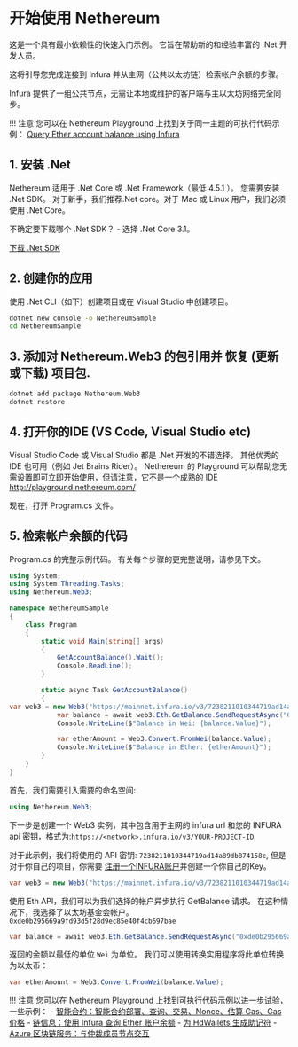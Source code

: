 # 开始使用 Nethereum

 这是一个具有最小依赖性的快速入门示例。 它旨在帮助新的和经验丰富的 .Net 开发人员。

这将引导您完成连接到 Infura 并从主网（公共以太坊链）检索帐户余额的步骤。

Infura 提供了一组公共节点，无需让本地或维护的客户端与主以太坊网络完全同步。

!!! 注意
    您可以在 Nethereum Playground 上找到关于同一主题的可执行代码示例：
    [Query Ether account balance using Infura](http://playground.nethereum.com/csharp/id/1001)


## 1. 安装 .Net

Nethereum 适用于 .Net Core 或 .Net Framework（最低 4.5.1 ）。 您需要安装 .Net SDK。 对于新手，我们推荐.Net core。对于 Mac 或 Linux 用户，我们必须使用 .Net Core。

不确定要下载哪个 .Net SDK？ - 选择 .Net Core 3.1。

[下载 .Net SDK](https://www.microsoft.com/net/download)

## 2. 创建你的应用

使用 .Net CLI（如下）创建项目或在 Visual Studio 中创建项目。

``` sh
dotnet new console -o NethereumSample
cd NethereumSample
```

## 3. 添加对 Nethereum.Web3 的包引用并 恢复 (更新或下载) 项目包.

``` sh
dotnet add package Nethereum.Web3
dotnet restore
```

## 4. 打开你的IDE (VS Code, Visual Studio etc)

Visual Studio Code 或 Visual Studio 都是 .Net 开发的不错选择。 其他优秀的 IDE 也可用（例如 Jet Brains Rider）。
Nethereum 的 Playground 可以帮助您无需设置即可立即开始使用，但请注意，它不是一个成熟的 IDE http://playground.nethereum.com/

现在，打开 Program.cs 文件。

## 5. 检索帐户余额的代码

Program.cs 的完整示例代码。 有关每个步骤的更完整说明，请参见下文。
``` c#
using System;
using System.Threading.Tasks;
using Nethereum.Web3;

namespace NethereumSample
{
    class Program
    {
        static void Main(string[] args)
        {
            GetAccountBalance().Wait();
            Console.ReadLine();
        }

        static async Task GetAccountBalance()
        {
var web3 = new Web3("https://mainnet.infura.io/v3/7238211010344719ad14a89db874158c");
            var balance = await web3.Eth.GetBalance.SendRequestAsync("0xde0b295669a9fd93d5f28d9ec85e40f4cb697bae");
            Console.WriteLine($"Balance in Wei: {balance.Value}");

            var etherAmount = Web3.Convert.FromWei(balance.Value);
            Console.WriteLine($"Balance in Ether: {etherAmount}");
        }
    }
}
```

首先，我们需要引入需要的命名空间:

``` c#
using Nethereum.Web3;
```

下一步是创建一个 Web3 实例，其中包含用于主网的 infura url 和您的 INFURA api 密钥，格式为:`https://<network>.infura.io/v3/YOUR-PROJECT-ID`.

对于此示例，我们将使用的 API 密钥: `7238211010344719ad14a89db874158c`, 但是对于你自己的项目，你需要 [注册一个INFURA账户](https://infura.io/register)并创建一个你自己的Key。

``` c#
var web3 = new Web3("https://mainnet.infura.io/v3/7238211010344719ad14a89db874158c");
```

使用 Eth API，我们可以为我们选择的帐户异步执行 GetBalance 请求。 在这种情况下，我选择了以太坊基金会帐户。 `0xde0b295669a9fd93d5f28d9ec85e40f4cb697bae`

``` c#
var balance = await web3.Eth.GetBalance.SendRequestAsync("0xde0b295669a9fd93d5f28d9ec85e40f4cb697bae");
```

返回的金额以最低的单位 `Wei` 为单位。 我们可以使用转换实用程序将此单位转换为以太币：

``` c#
var etherAmount = Web3.Convert.FromWei(balance.Value);
```

!!! 注意
    您可以在 Nethereum Playground 上找到可执行代码示例以进一步试验，一些示例：
    - [智能合约：智能合约部署、查询、交易、Nonce、估算 Gas、Gas 价格](http://playground.nethereum.com/csharp/id/1007)
    - [链信息：使用 Infura 查询 Ether 账户余额](http://playground.nethereum.com/csharp/id/1001)
    - [为 HdWallets 生成助记符](http://playground.nethereum.com/csharp/id/1042)
    - [Azure 区块链服务：与仲裁成员节点交互](http://playground.nethereum.com/csharp/id/1046)
